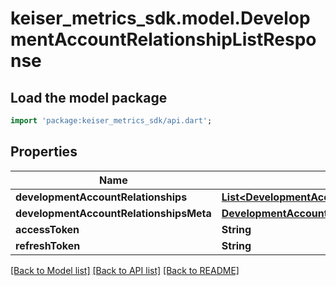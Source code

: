 # keiser_metrics_sdk.model.DevelopmentAccountRelationshipListResponse

## Load the model package
```dart
import 'package:keiser_metrics_sdk/api.dart';
```

## Properties
Name | Type | Description | Notes
------------ | ------------- | ------------- | -------------
**developmentAccountRelationships** | [**List&lt;DevelopmentAccountRelationshipData&gt;**](DevelopmentAccountRelationshipData.md) |  | 
**developmentAccountRelationshipsMeta** | [**DevelopmentAccountRelationshipListResponseMeta**](DevelopmentAccountRelationshipListResponseMeta.md) |  | 
**accessToken** | **String** |  | [optional] 
**refreshToken** | **String** |  | [optional] 

[[Back to Model list]](../README.md#documentation-for-models) [[Back to API list]](../README.md#documentation-for-api-endpoints) [[Back to README]](../README.md)


